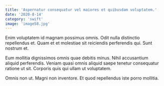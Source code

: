 ```yaml
---
title: 'Aspernatur consequatur vel maiores et quibusdam voluptatem.'
date: '2020-8-14'
category: 'swift'
image: 'image58.jpg'
---
```


Enim voluptatem id magnam possimus omnis. Odit nulla distinctio repellendus et. Quam et et molestiae sit reiciendis perferendis qui. Sunt nostrum et.
 Eum mollitia dignissimos omnis quae debitis minus. Nihil accusantium aliquid perferendis. Veniam quasi omnis aliquid saepe tenetur consequatur ratione ut sit. Corporis quis qui ullam ut voluptatem.
 Omnis non ut. Magni non inventore. Et quod repellendus iste porro mollitia.

